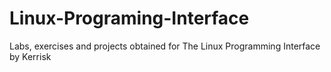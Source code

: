 # Linux-Programing-Interface
Labs, exercises and projects obtained for The Linux Programming Interface by Kerrisk
